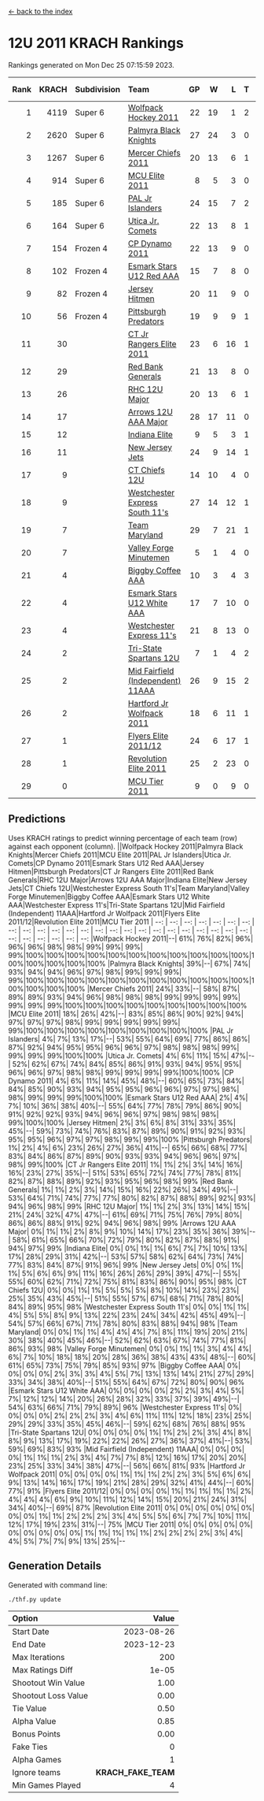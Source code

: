 [<- back to the index](readme.md)
# 12U 2011 KRACH Rankings
Rankings generated on Mon Dec 25 07:15:59 2023.

Rank|KRACH|Subdivision|Team|GP|W|L|T|OTW|OTL|SoS|Exp Wins|Win Diff
---:|---:|:---|:---|---:|---:|---:|---:|---:|---:|---:|---:|---:
1|4119|Super 6|[Wolfpack Hockey 2011](https://gamesheetstats.com/seasons/3664/teams/140937/schedule)|22|19|1|2|0|0|530|20.8|-0.0
2|2620|Super 6|[Palmyra Black Knights](https://gamesheetstats.com/seasons/3664/teams/140949/schedule)|27|24|3|0|1|0|537|24.8|-0.0
3|1267|Super 6|[Mercer Chiefs 2011](https://gamesheetstats.com/seasons/3664/teams/140936/schedule)|20|13|6|1|0|1|1230|14.3|-0.0
4|914|Super 6|[MCU Elite 2011](https://gamesheetstats.com/seasons/3664/teams/140929/schedule)|8|5|3|0|3|0|1238|5.8|-0.0
5|185|Super 6|[PAL Jr Islanders](https://gamesheetstats.com/seasons/3664/teams/140943/schedule)|24|15|7|2|2|0|517|16.8|-0.0
6|164|Super 6|[Utica Jr. Comets](https://gamesheetstats.com/seasons/3664/teams/140945/schedule)|22|13|8|1|1|1|734|14.3|-0.0
7|154|Frozen 4|[CP Dynamo 2011](https://gamesheetstats.com/seasons/3664/teams/140944/schedule)|22|13|9|0|1|2|709|13.8|-0.0
8|102|Frozen 4|[Esmark Stars U12 Red AAA](https://gamesheetstats.com/seasons/3664/teams/140951/schedule)|15|7|8|0|2|0|1179|7.8|-0.0
9|82|Frozen 4|[Jersey Hitmen](https://gamesheetstats.com/seasons/3664/teams/140938/schedule)|20|11|9|0|2|1|556|11.8|-0.0
10|56|Frozen 4|[Pittsburgh Predators](https://gamesheetstats.com/seasons/3664/teams/140950/schedule)|19|9|9|1|0|1|945|10.3|-0.0
11|30||[CT Jr Rangers Elite 2011](https://gamesheetstats.com/seasons/3664/teams/140931/schedule)|23|6|16|1|0|1|957|7.3|-0.0
12|29||[Red Bank Generals](https://gamesheetstats.com/seasons/3664/teams/140940/schedule)|21|13|8|0|1|1|47|13.8|-0.0
13|26||[RHC 12U Major](https://gamesheetstats.com/seasons/3664/teams/140941/schedule)|20|13|6|1|0|1|40|14.4|0.0
14|17||[Arrows 12U AAA Major](https://gamesheetstats.com/seasons/3664/teams/140946/schedule)|28|17|11|0|1|1|39|17.9|0.0
15|12||[Indiana Elite](https://gamesheetstats.com/seasons/3664/teams/144353/schedule)|9|5|3|1|0|0|35|6.4|0.0
16|11||[New Jersey Jets](https://gamesheetstats.com/seasons/3664/teams/140939/schedule)|24|9|14|1|2|0|56|10.4|0.0
17|9||[CT Chiefs 12U](https://gamesheetstats.com/seasons/3664/teams/140934/schedule)|14|10|4|0|1|0|6|10.9|0.0
18|9||[Westchester Express South 11's](https://gamesheetstats.com/seasons/3664/teams/140947/schedule)|27|14|12|1|1|0|33|15.4|0.0
19|7||[Team Maryland](https://gamesheetstats.com/seasons/3664/teams/140954/schedule)|29|7|21|1|0|3|660|8.4|0.0
20|7||[Valley Forge Minutemen](https://gamesheetstats.com/seasons/3664/teams/187349/schedule)|5|1|4|0|0|0|466|1.9|0.0
21|4||[Biggby Coffee AAA](https://gamesheetstats.com/seasons/3664/teams/144351/schedule)|10|3|4|3|0|0|7|5.4|0.0
22|4||[Esmark Stars U12 White AAA](https://gamesheetstats.com/seasons/3664/teams/140952/schedule)|17|7|10|0|0|1|15|7.9|0.0
23|4||[Westchester Express 11's](https://gamesheetstats.com/seasons/3664/teams/140948/schedule)|21|8|13|0|0|2|54|8.9|0.0
24|2||[Tri-State Spartans 12U](https://gamesheetstats.com/seasons/3664/teams/144352/schedule)|7|1|4|2|0|0|6|2.9|0.0
25|2||[Mid Fairfield (Independent) 11AAA](https://gamesheetstats.com/seasons/3664/teams/140933/schedule)|26|9|15|2|0|1|12|10.9|0.0
26|2||[Hartford Jr Wolfpack 2011](https://gamesheetstats.com/seasons/3664/teams/140935/schedule)|18|6|11|1|1|0|8|7.4|0.0
27|1||[Flyers Elite 2011/12](https://gamesheetstats.com/seasons/3664/teams/140942/schedule)|24|6|17|1|0|2|8|7.4|0.0
28|1||[Revolution Elite 2011](https://gamesheetstats.com/seasons/3664/teams/140953/schedule)|25|2|23|0|0|0|10|2.9|0.0
29|0||[MCU Tier 2011](https://gamesheetstats.com/seasons/3664/teams/140932/schedule)|9|0|9|0|0|0|3|0.9|0.0

## Predictions
Uses KRACH ratings to predict winning percentage of each team (row) against each opponent (column).
||Wolfpack Hockey 2011|Palmyra Black Knights|Mercer Chiefs 2011|MCU Elite 2011|PAL Jr Islanders|Utica Jr. Comets|CP Dynamo 2011|Esmark Stars U12 Red AAA|Jersey Hitmen|Pittsburgh Predators|CT Jr Rangers Elite 2011|Red Bank Generals|RHC 12U Major|Arrows 12U AAA Major|Indiana Elite|New Jersey Jets|CT Chiefs 12U|Westchester Express South 11's|Team Maryland|Valley Forge Minutemen|Biggby Coffee AAA|Esmark Stars U12 White AAA|Westchester Express 11's|Tri-State Spartans 12U|Mid Fairfield (Independent) 11AAA|Hartford Jr Wolfpack 2011|Flyers Elite 2011/12|Revolution Elite 2011|MCU Tier 2011
| --: | --: | --: | --: | --: | --: | --: | --: | --: | --: | --: | --: | --: | --: | --: | --: | --: | --: | --: | --: | --: | --: | --: | --: | --: | --: | --: | --: | --: | --: 
|Wolfpack Hockey 2011|--| 61%| 76%| 82%| 96%| 96%| 96%| 98%| 98%| 99%| 99%| 99%| 99%|100%|100%|100%|100%|100%|100%|100%|100%|100%|100%|100%|100%|100%|100%|100%|100%
|Palmyra Black Knights| 39%|--| 67%| 74%| 93%| 94%| 94%| 96%| 97%| 98%| 99%| 99%| 99%| 99%|100%|100%|100%|100%|100%|100%|100%|100%|100%|100%|100%|100%|100%|100%|100%
|Mercer Chiefs 2011| 24%| 33%|--| 58%| 87%| 89%| 89%| 93%| 94%| 96%| 98%| 98%| 98%| 99%| 99%| 99%| 99%| 99%| 99%| 99%|100%|100%|100%|100%|100%|100%|100%|100%|100%
|MCU Elite 2011| 18%| 26%| 42%|--| 83%| 85%| 86%| 90%| 92%| 94%| 97%| 97%| 97%| 98%| 99%| 99%| 99%| 99%| 99%| 99%|100%|100%|100%|100%|100%|100%|100%|100%|100%
|PAL Jr Islanders|  4%|  7%| 13%| 17%|--| 53%| 55%| 64%| 69%| 77%| 86%| 86%| 87%| 92%| 94%| 95%| 95%| 96%| 96%| 97%| 98%| 98%| 98%| 99%| 99%| 99%| 99%|100%|100%
|Utica Jr. Comets|  4%|  6%| 11%| 15%| 47%|--| 52%| 62%| 67%| 74%| 84%| 85%| 86%| 91%| 93%| 94%| 95%| 95%| 96%| 96%| 97%| 98%| 98%| 99%| 99%| 99%| 99%|100%|100%
|CP Dynamo 2011|  4%|  6%| 11%| 14%| 45%| 48%|--| 60%| 65%| 73%| 84%| 84%| 85%| 90%| 93%| 94%| 95%| 95%| 96%| 96%| 97%| 97%| 98%| 98%| 99%| 99%| 99%|100%|100%
|Esmark Stars U12 Red AAA|  2%|  4%|  7%| 10%| 36%| 38%| 40%|--| 55%| 64%| 77%| 78%| 79%| 86%| 90%| 91%| 92%| 92%| 93%| 94%| 96%| 96%| 97%| 98%| 98%| 98%| 99%|100%|100%
|Jersey Hitmen|  2%|  3%|  6%|  8%| 31%| 33%| 35%| 45%|--| 59%| 73%| 74%| 76%| 83%| 87%| 89%| 90%| 91%| 92%| 93%| 95%| 95%| 96%| 97%| 97%| 98%| 99%| 99%|100%
|Pittsburgh Predators|  1%|  2%|  4%|  6%| 23%| 26%| 27%| 36%| 41%|--| 65%| 66%| 68%| 77%| 83%| 84%| 86%| 87%| 89%| 90%| 93%| 93%| 94%| 96%| 96%| 97%| 98%| 99%|100%
|CT Jr Rangers Elite 2011|  1%|  1%|  2%|  3%| 14%| 16%| 16%| 23%| 27%| 35%|--| 51%| 53%| 65%| 72%| 74%| 77%| 78%| 81%| 82%| 87%| 88%| 89%| 92%| 93%| 95%| 96%| 98%| 99%
|Red Bank Generals|  1%|  1%|  2%|  3%| 14%| 15%| 16%| 22%| 26%| 34%| 49%|--| 53%| 64%| 71%| 74%| 77%| 77%| 80%| 82%| 87%| 88%| 89%| 92%| 93%| 94%| 96%| 98%| 99%
|RHC 12U Major|  1%|  1%|  2%|  3%| 13%| 14%| 15%| 21%| 24%| 32%| 47%| 47%|--| 61%| 69%| 71%| 75%| 76%| 79%| 80%| 86%| 86%| 88%| 91%| 92%| 94%| 96%| 98%| 99%
|Arrows 12U AAA Major|  0%|  1%|  1%|  2%|  8%|  9%| 10%| 14%| 17%| 23%| 35%| 36%| 39%|--| 58%| 61%| 65%| 66%| 70%| 72%| 79%| 80%| 82%| 87%| 88%| 91%| 94%| 97%| 99%
|Indiana Elite|  0%|  0%|  1%|  1%|  6%|  7%|  7%| 10%| 13%| 17%| 28%| 29%| 31%| 42%|--| 53%| 57%| 58%| 62%| 64%| 73%| 74%| 77%| 83%| 84%| 87%| 91%| 96%| 99%
|New Jersey Jets|  0%|  0%|  1%|  1%|  5%|  6%|  6%|  9%| 11%| 16%| 26%| 26%| 29%| 39%| 47%|--| 55%| 55%| 60%| 62%| 71%| 72%| 75%| 81%| 83%| 86%| 90%| 95%| 98%
|CT Chiefs 12U|  0%|  0%|  1%|  1%|  5%|  5%|  5%|  8%| 10%| 14%| 23%| 23%| 25%| 35%| 43%| 45%|--| 51%| 55%| 57%| 67%| 68%| 71%| 78%| 80%| 84%| 89%| 95%| 98%
|Westchester Express South 11's|  0%|  0%|  1%|  1%|  4%|  5%|  5%|  8%|  9%| 13%| 22%| 23%| 24%| 34%| 42%| 45%| 49%|--| 54%| 57%| 66%| 67%| 71%| 78%| 80%| 83%| 88%| 94%| 98%
|Team Maryland|  0%|  0%|  1%|  1%|  4%|  4%|  4%|  7%|  8%| 11%| 19%| 20%| 21%| 30%| 38%| 40%| 45%| 46%|--| 52%| 62%| 63%| 67%| 74%| 77%| 81%| 86%| 93%| 98%
|Valley Forge Minutemen|  0%|  0%|  1%|  1%|  3%|  4%|  4%|  6%|  7%| 10%| 18%| 18%| 20%| 28%| 36%| 38%| 43%| 43%| 48%|--| 60%| 61%| 65%| 73%| 75%| 79%| 85%| 93%| 97%
|Biggby Coffee AAA|  0%|  0%|  0%|  0%|  2%|  3%|  3%|  4%|  5%|  7%| 13%| 13%| 14%| 21%| 27%| 29%| 33%| 34%| 38%| 40%|--| 51%| 55%| 64%| 67%| 72%| 80%| 90%| 96%
|Esmark Stars U12 White AAA|  0%|  0%|  0%|  0%|  2%|  2%|  3%|  4%|  5%|  7%| 12%| 12%| 14%| 20%| 26%| 28%| 32%| 33%| 37%| 39%| 49%|--| 54%| 63%| 66%| 71%| 79%| 89%| 96%
|Westchester Express 11's|  0%|  0%|  0%|  0%|  2%|  2%|  2%|  3%|  4%|  6%| 11%| 11%| 12%| 18%| 23%| 25%| 29%| 29%| 33%| 35%| 45%| 46%|--| 59%| 62%| 68%| 76%| 88%| 95%
|Tri-State Spartans 12U|  0%|  0%|  0%|  0%|  1%|  1%|  2%|  2%|  3%|  4%|  8%|  8%|  9%| 13%| 17%| 19%| 22%| 22%| 26%| 27%| 36%| 37%| 41%|--| 53%| 59%| 69%| 83%| 93%
|Mid Fairfield (Independent) 11AAA|  0%|  0%|  0%|  0%|  1%|  1%|  1%|  2%|  3%|  4%|  7%|  7%|  8%| 12%| 16%| 17%| 20%| 20%| 23%| 25%| 33%| 34%| 38%| 47%|--| 56%| 66%| 81%| 93%
|Hartford Jr Wolfpack 2011|  0%|  0%|  0%|  0%|  1%|  1%|  1%|  2%|  2%|  3%|  5%|  6%|  6%|  9%| 13%| 14%| 16%| 17%| 19%| 21%| 28%| 29%| 32%| 41%| 44%|--| 60%| 77%| 91%
|Flyers Elite 2011/12|  0%|  0%|  0%|  0%|  1%|  1%|  1%|  1%|  1%|  2%|  4%|  4%|  4%|  6%|  9%| 10%| 11%| 12%| 14%| 15%| 20%| 21%| 24%| 31%| 34%| 40%|--| 69%| 87%
|Revolution Elite 2011|  0%|  0%|  0%|  0%|  0%|  0%|  0%|  0%|  1%|  1%|  2%|  2%|  2%|  3%|  4%|  5%|  5%|  6%|  7%|  7%| 10%| 11%| 12%| 17%| 19%| 23%| 31%|--| 75%
|MCU Tier 2011|  0%|  0%|  0%|  0%|  0%|  0%|  0%|  0%|  0%|  0%|  1%|  1%|  1%|  1%|  1%|  2%|  2%|  2%|  2%|  3%|  4%|  4%|  5%|  7%|  7%|  9%| 13%| 25%|--

## Generation Details

Generated with command line:
```
./thf.py update
```

| Option | Value |
| :----- | ----: |
| Start Date | 2023-08-26 |
| End Date | 2023-12-23 |
| Max Iterations | 200 |
| Max Ratings Diff | 1e-05 |
| Shootout Win Value | 1.00 |
| Shootout Loss Value | 0.00 |
| Tie Value | 0.50 |
| Alpha Value | 0.85 |
| Bonus Points | 0.00 |
| Fake Ties | 0 |
| Alpha Games | 1 |
| Ignore teams | __KRACH_FAKE_TEAM__ |
| Min Games Played | 4 |

